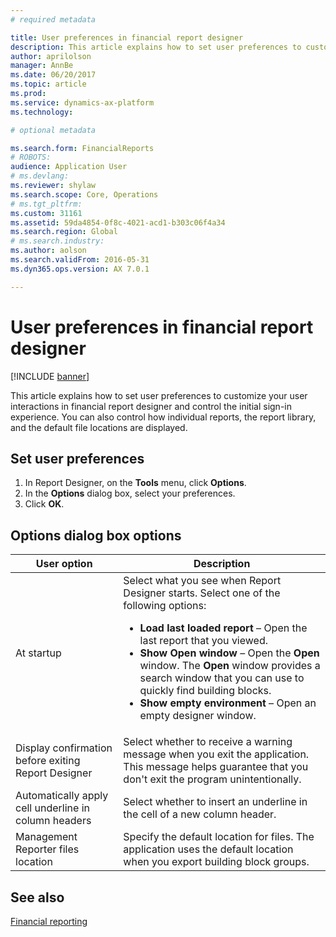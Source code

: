 ```yaml
---
# required metadata

title: User preferences in financial report designer
description: This article explains how to set user preferences to customize your user interactions in financial report designer and control the initial sign-in experience. You can also control how individual reports, the report library, and the default file locations are displayed. 
author: aprilolson
manager: AnnBe
ms.date: 06/20/2017
ms.topic: article
ms.prod: 
ms.service: dynamics-ax-platform
ms.technology: 

# optional metadata

ms.search.form: FinancialReports
# ROBOTS: 
audience: Application User
# ms.devlang: 
ms.reviewer: shylaw
ms.search.scope: Core, Operations
# ms.tgt_pltfrm: 
ms.custom: 31161
ms.assetid: 59da4854-0f8c-4021-acd1-b303c06f4a34
ms.search.region: Global
# ms.search.industry: 
ms.author: aolson
ms.search.validFrom: 2016-05-31
ms.dyn365.ops.version: AX 7.0.1

---
```


# User preferences in financial report designer

[!INCLUDE [banner](../includes/banner.md)]

This article explains how to set user preferences to customize your user interactions in financial report designer and control the initial sign-in experience. You can also control how individual reports, the report library, and the default file locations are displayed. 

Set user preferences
--------------------

1.  In Report Designer, on the **Tools** menu, click **Options**.
2.  In the **Options** dialog box, select your preferences.
3.  Click **OK**.

## Options dialog box options
<table>
<thead>
<tr class="header">
<th>User option</th>
<th>Description</th>
</tr>
</thead>
<tbody>
<tr class="odd">
<td>At startup</td>
<td>Select what you see when Report Designer starts. Select one of the following options:
<ul>
<li><strong>Load last loaded report</strong> – Open the last report that you viewed.</li>
<li><strong>Show Open window</strong> – Open the <strong>Open</strong> window. The <strong>Open</strong> window provides a search window that you can use to quickly find building blocks.</li>
<li><strong>Show empty environment</strong> – Open an empty designer window.</li>
</ul></td>
</tr>
<tr class="even">
<td>Display confirmation before exiting Report Designer</td>
<td>Select whether to receive a warning message when you exit the application. This message helps guarantee that you don&#39;t exit the program unintentionally.</td>
</tr>
<tr class="odd">
<td>Automatically apply cell underline in column headers</td>
<td>Select whether to insert an underline in the cell of a new column header.</td>
</tr>
<tr class="even">
<td>Management Reporter files location</td>
<td>Specify the default location for files. The application uses the default location when you export building block groups.</td>
</tr>
</tbody>
</table>



See also
--------

[Financial reporting](financial-reporting-intro.md)



